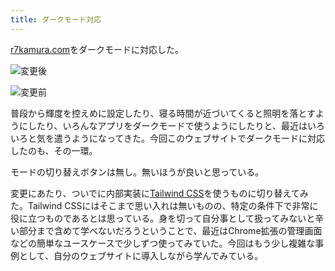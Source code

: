 ```yaml
---
title: ダークモード対応
---
```

[r7kamura.com](https://r7kamura.com/)をダークモードに対応した。

![](https://lh4.googleusercontent.com/XGut96p_m4ERamcBdEAd1-krs9i8-zSHy8mjF5MhTDiZqaFlu0qfF327xYzqmN0nF4-532GOxTMID-pJcZnCaMcQTgzRoIplqPOUTB5uGwQir1VCyIBBJT9fJF_y_Sb4k7eGQILz7WoQudHH5ZY5LA "変更後")

![](https://lh3.googleusercontent.com/GL5QrkJSqa1iaFMpl-Xt7IiKnBlqBhTDRc-di2RxUCurgxXXBWYaIFtY1He3eFhJf-VDa5WU6jsMW8v5kwVuAJyH10N0VIL32jqkTb8VK0VkXjhs56pnQxzjhF1RJxKU98QFLyUOKORVNS1GMn_5cw "変更前")

普段から輝度を控えめに設定したり、寝る時間が近づいてくると照明を落とすようにしたり、いろんなアプリをダークモードで使うようにしたりと、最近はいろいろと気を遣うようになってきた。今回このウェブサイトでダークモードに対応したのも、その一環。

モードの切り替えボタンは無し。無いほうが良いと思っている。

変更にあたり、ついでに内部実装に[Tailwind CSS](https://tailwindcss.com/)を使うものに切り替えてみた。Tailwind CSSにはそこまで思い入れは無いものの、特定の条件下で非常に役に立つものであるとは思っている。身を切って自分事として扱ってみないと辛い部分まで含めて学べないだろうということで、最近はChrome拡張の管理画面などの簡単なユースケースで少しずつ使ってみていた。今回はもう少し複雑な事例として、自分のウェブサイトに導入しながら学んでみている。
